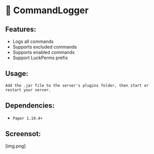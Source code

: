 # 📑 CommandLogger 
## Features:
- Logs all commands
- Supports excluded commands
- Supports enabled commands
- Support LuckPerms prefix

## Usage:
```Add the .jar file to the server's plugins folder, then start or restart your server.```

## Dependencies:
- ```Paper 1.19.4+```

## Screensot:
[img.png]
